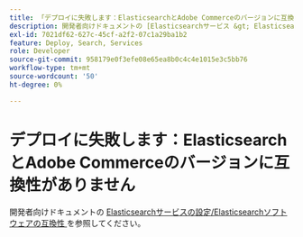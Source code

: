 ```yaml
---
title: 「デプロイに失敗します：ElasticsearchとAdobe Commerceのバージョンに互換性がありません」
description: 開発者向けドキュメントの [Elasticsearchサービス &gt; Elasticsearchソフトウェアの互換性の設定 ] （https://devdocs.magento.com/guides/v2.3/cloud/project/project-conf-files_services-elastic.html#elasticsearch-software-compatibility）を参照してください。
exl-id: 7021df62-627c-45cf-a2f2-07c1a29ba1b2
feature: Deploy, Search, Services
role: Developer
source-git-commit: 958179e0f3efe08e65ea8b0c4c4e1015e3c5bb76
workflow-type: tm+mt
source-wordcount: '50'
ht-degree: 0%

---
```


# デプロイに失敗します：ElasticsearchとAdobe Commerceのバージョンに互換性がありません

開発者向けドキュメントの [Elasticsearchサービスの設定/Elasticsearchソフトウェアの互換性 ](https://devdocs.magento.com/guides/v2.3/cloud/project/project-conf-files_services-elastic.html#elasticsearch-software-compatibility) を参照してください。
